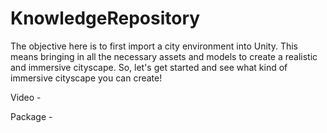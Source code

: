 # KnowledgeRepository

The objective here is to first import a city environment into Unity. This means bringing in all the necessary assets and models to create a realistic and immersive cityscape. So, let's get started and see what kind of immersive cityscape you can create!

Video - 

Package - 
